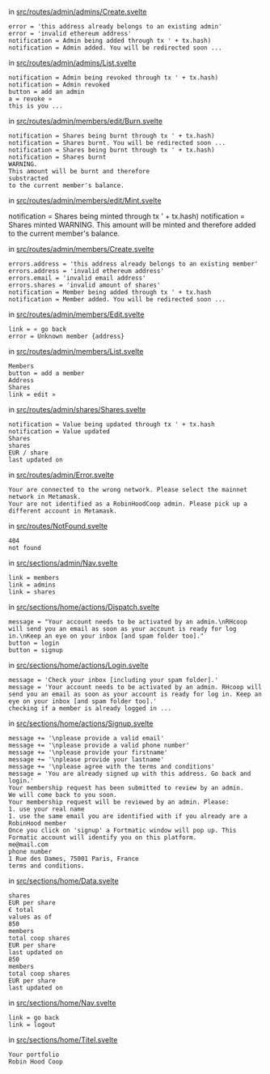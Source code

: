 in [src/routes/admin/admins/Create.svelte](src/routes/admin/admins/Create.svelte)

    error = 'this address already belongs to an existing admin'
    error = 'invalid ethereum address'
    notification = Admin being added through tx ' + tx.hash)
    notification = Admin added. You will be redirected soon ...

in [src/routes/admin/admins/List.svelte](src/routes/admin/admins/List.svelte)

    notification = Admin being revoked through tx ' + tx.hash)
    notification = Admin revoked
    button = add an admin
    a = revoke »
    this is you ...

in [src/routes/admin/members/edit/Burn.svelte](src/routes/admin/members/edit/Burn.svelte)

    notification = Shares being burnt through tx ' + tx.hash)
    notification = Shares burnt. You will be redirected soon ...
    notification = Shares being burnt through tx ' + tx.hash)
    notification = Shares burnt
    WARNING.
    This amount will be burnt and therefore
    substracted
    to the current member's balance.


in [src/routes/admin/members/edit/Mint.svelte](src/routes/admin/members/edit/Mint.svelte)

  notification = Shares being minted through tx ' + tx.hash)
  notification = Shares minted
  WARNING.
  This amount will be minted and therefore
  added
  to the current member's balance.


in [src/routes/admin/members/Create.svelte](src/routes/admin/members/Create.svelte)

    errors.address = 'this address already belongs to an existing member'
    errors.address = 'invalid ethereum address'
    errors.email = 'invalid email address'
    errors.shares = 'invalid amount of shares'
    notification = Member being added through tx ' + tx.hash
    notification = Member added. You will be redirected soon ...

in [src/routes/admin/members/Edit.svelte](src/routes/admin/members/Edit.svelte)

    link = « go back
    error = Unknown member {address}

in [src/routes/admin/members/List.svelte](src/routes/admin/members/List.svelte)

    Members
    button = add a member
    Address
    Shares
    link = edit »

in [src/routes/admin/shares/Shares.svelte](src/routes/admin/shares/Shares.svelte)

    notification = Value being updated through tx ' + tx.hash
    notification = Value updated
    Shares
    shares
    EUR / share
    last updated on

in [src/routes/admin/Error.svelte](src/routes/admin/Error.svelte)

    Your are connected to the wrong network. Please select the mainnet network in Metamask.
    Your are not identified as a RobinHoodCoop admin. Please pick up a different account in Metamask.

in [src/routes/NotFound.svelte](src/routes/NotFound.svelte)

    404
    not found

in [src/sections/admin/Nav.svelte](src/sections/admin/Nav.svelte)

    link = members
    link = admins
    link = shares


in [src/sections/home/actions/Dispatch.svelte](src/sections/home/actions/Dispatch.svelte)

    message = "Your account needs to be activated by an admin.\nRHcoop will send you an email as soon as your account is ready for log in.\nKeep an eye on your inbox [and spam folder too]."
    button = login
    button = signup

in [src/sections/home/actions/Login.svelte](src/sections/home/actions/Login.svelte)

    message = 'Check your inbox [including your spam folder].'
    message = 'Your account needs to be activated by an admin. RHcoop will send you an email as soon as your account is ready for log in. Keep an eye on your inbox [and spam folder too].'
    checking if a member is already logged in ...

in [src/sections/home/actions/Signup.svelte](src/sections/home/actions/Signup.svelte)

    message += '\nplease provide a valid email'
    message += '\nplease provide a valid phone number'
    message += '\nplease provide your firstname'
    message += '\nplease provide your lastname'
    message += '\nplease agree with the terms and conditions'
    message = 'You are already signed up with this address. Go back and login.'
    Your membership request has been submitted to review by an admin.
    We will come back to you soon.
    Your membership request will be reviewed by an admin. Please:
    1. use your real name
    1. use the same email you are identified with if you already are a RobinHood member
    Once you click on 'signup' a Fortmatic window will pop up. This Formatic account will identify you on this platform.
    me@mail.com
    phone number
    1 Rue des Dames, 75001 Paris, France
    terms and conditions.

in [src/sections/home/Data.svelte](src/sections/home/Data.svelte)

    shares
    EUR per share
    € total
    values as of
    850
    members
    total coop shares
    EUR per share
    last updated on
    850
    members
    total coop shares
    EUR per share
    last updated on

in [src/sections/home/Nav.svelte](src/sections/home/Nav.svelte)

    link = go back
    link = logout

in [src/sections/home/Titel.svelte](src/sections/home/Titel.svelte)

    Your portfolio
    Robin Hood Coop
